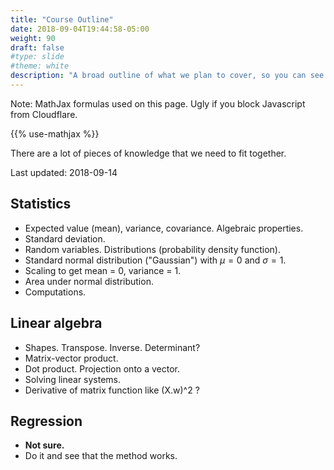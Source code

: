 ```yaml
---
title: "Course Outline"
date: 2018-09-04T19:44:58-05:00
weight: 90
draft: false
#type: slide
#theme: white
description: "A broad outline of what we plan to cover, so you can see how it all fits together."
---
```


Note: MathJax formulas used on this page. Ugly if you block Javascript
from Cloudflare.

{{% use-mathjax %}}

There are a lot of pieces of knowledge that we need to fit together.

Last updated: 2018-09-14

## Statistics

* Expected value (mean), variance, covariance. Algebraic properties.
* Standard deviation.
* Random variables. Distributions (probability density
  function). 
* Standard normal distribution ("Gaussian") with $\mu = 0$ and
  $\sigma = 1$.
* Scaling to get mean = 0, variance = 1.
* Area under normal distribution.
* Computations.

## Linear algebra

* Shapes. Transpose. Inverse. Determinant?
* Matrix-vector product.
* Dot product. Projection onto a vector.
* Solving linear systems.
* Derivative of matrix function like (X.w)^2 ?

## Regression

* **Not sure.**
* Do it and see that the method works.


